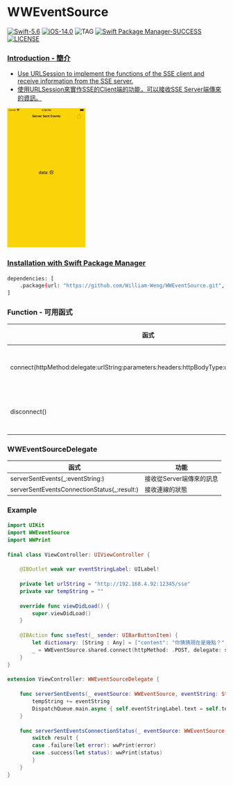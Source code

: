 # WWEventSource
[![Swift-5.6](https://img.shields.io/badge/Swift-5.6-orange.svg?style=flat)](https://developer.apple.com/swift/) [![iOS-14.0](https://img.shields.io/badge/iOS-14.0-pink.svg?style=flat)](https://developer.apple.com/swift/) ![TAG](https://img.shields.io/github/v/tag/William-Weng/WWEventSource) [![Swift Package Manager-SUCCESS](https://img.shields.io/badge/Swift_Package_Manager-SUCCESS-blue.svg?style=flat)](https://developer.apple.com/swift/) [![LICENSE](https://img.shields.io/badge/LICENSE-MIT-yellow.svg?style=flat)](https://developer.apple.com/swift/)

### [Introduction - 簡介](https://swiftpackageindex.com/William-Weng)
- [Use URLSession to implement the functions of the SSE client and receive information from the SSE server.]()
- [使用URLSession來實作SSE的Client端的功能，可以接收SSE Server端傳來的資訊。](https://apifox.com/apiskills/sse-vs-websocket/)

![](./Example.webp)

### [Installation with Swift Package Manager](https://medium.com/彼得潘的-swift-ios-app-開發問題解答集/使用-spm-安裝第三方套件-xcode-11-新功能-2c4ffcf85b4b)
```bash
dependencies: [
    .package(url: "https://github.com/William-Weng/WWEventSource.git", .upToNextMajor(from: "1.0.0"))
]
```

### Function - 可用函式
|函式|功能|
|-|-|
|connect(httpMethod:delegate:urlString:parameters:headers:httpBodyType:configuration:queue:)|開啟SSE連線|
|disconnect()|關閉SSE連線|

### WWEventSourceDelegate
|函式|功能|
|-|-|
|serverSentEvents(_:eventString:)|接收從Server端傳來的訊息|
|serverSentEventsConnectionStatus(_:result:)|接收連線的狀態|

### Example
```swift
import UIKit
import WWEventSource
import WWPrint

final class ViewController: UIViewController {

    @IBOutlet weak var eventStringLabel: UILabel!
    
    private let urlString = "http://192.168.4.92:12345/sse"
    private var tempString = ""
    
    override func viewDidLoad() {
        super.viewDidLoad()
    }
    
    @IBAction func sseTest(_ sender: UIBarButtonItem) {
        let dictionary: [String : Any] = ["content": "你猜猜現在是幾點？", "delayTime": 0.25]
        _ = WWEventSource.shared.connect(httpMethod: .POST, delegate: self, urlString: urlString, httpBodyType: .dictionary(dictionary))
    }
}

extension ViewController: WWEventSourceDelegate {
    
    func serverSentEvents(_ eventSource: WWEventSource, eventString: String) {
        tempString += eventString
        DispatchQueue.main.async { self.eventStringLabel.text = self.tempString }
    }
    
    func serverSentEventsConnectionStatus(_ eventSource: WWEventSource, result: Result<Constant.ConnectionStatus, Error>) {
        switch result {
        case .failure(let error): wwPrint(error)
        case .success(let status): wwPrint(status)
        }
    }
}
```

